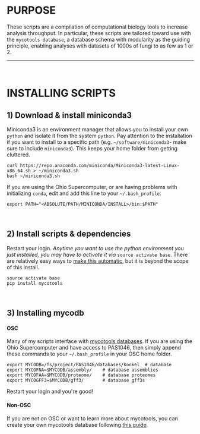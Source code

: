 # PURPOSE
These scripts are a compilation of computational biology tools to increase analysis throughput. In particular, these scripts are tailored toward use with the `mycotools database`, a database schema with modularity as the guiding principle, enabling analyses with datasets of 1000s of fungi to as few as 1 or 2.

---

<br />

# INSTALLING SCRIPTS
## 1) Download & install miniconda3
Miniconda3 is an environment manager that allows you to install your own `python` and isolate it from the system `python`. Pay attention to the installation if you want to install to a specific path (e.g. `~/software/miniconda3`- make sure to include `miniconda3`). This keeps your home folder from getting cluttered.

```	
curl https://repo.anaconda.com/miniconda/Miniconda3-latest-Linux-x86_64.sh > ~/miniconda3.sh
bash ~/miniconda3.sh
```

If you are using the Ohio Supercomputer, or are having problems with initializing `conda`, edit and add this line to your `~/.bash_profile`:
```
export PATH="<ABSOLUTE/PATH/MINICONDA/INSTALL>/bin:$PATH"
```

<br />

## 2) Install scripts & dependencies
Restart your login. *Anytime you want to use the python environment you just installed, you may have to activate it via* `source activate base`. There are relatively easy ways to [make this automatic](https://docs.anaconda.com/anaconda/user-guide/faq/), but it is beyond the scope of this install. 

```
source activate base
pip install mycotools
```

<br />

## 3) Installing mycodb 
#### OSC
Many of my scripts interface with [mycotools databases](https://gitlab.com/xonq/scripts/-/blob/master/database/README.md). If you are using the Ohio Supercomputer and have access to PAS1046, then simply append these commands to your `~/.bash_profile` in your OSC home folder.
```
export MYCODB=/fs/project/PAS1046/databases/konkel 	# database
export MYCOFNA=$MYCODB/assembly/ 	# database assemblies
export MYCOFAA=$MYCODB/proteome/ 	# database proteomes
export MYCOGFF3=$MYCODB/gff3/ 		# database gff3s
```

Restart your login and you're good!

#### Non-OSC
If you are not on OSC or want to learn more about mycotools, you can create your own mycotools database following [this guide](https://gitlab.com/xonq/mycotools_scripts/-/blob/master/database/README.md).
